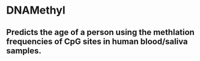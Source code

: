 # DNAMethyl

## Predicts the age of a person using the methlation frequencies of CpG sites in human blood/saliva samples.


